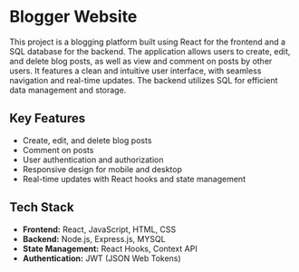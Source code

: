 

<h1>Blogger Website</h1>

<p>This project is a blogging platform built using React for the frontend and a SQL database for the backend. The application allows users to create, edit, and delete blog posts, as well as view and comment on posts by other users. It features a clean and intuitive user interface, with seamless navigation and real-time updates. The backend utilizes SQL for efficient data management and storage.</p>

<h2>Key Features</h2>
<ul>
    <li>Create, edit, and delete blog posts</li>
    <li>Comment on posts</li>
    <li>User authentication and authorization</li>
    <li>Responsive design for mobile and desktop</li>
    <li>Real-time updates with React hooks and state management</li>
</ul>

<h2>Tech Stack</h2>
<ul>
    <li><strong>Frontend:</strong> React, JavaScript, HTML, CSS</li>
    <li><strong>Backend:</strong> Node.js, Express.js, MYSQL </li>
    <li><strong>State Management:</strong> React Hooks, Context API</li>
    <li><strong>Authentication:</strong> JWT (JSON Web Tokens)</li>
</ul>


</html>
